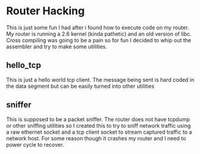 # Router Hacking

This is just some fun I had after i found how to execute code on my router. My router is running a 2.6 kernel (kinda pathetic) and an old version of libc. Cross compiling was going to be a pain so for fun I decided to whip out the assembler and try to make some utilities. 

hello\_tcp
------------------------------------------------------
This is just a hello world tcp client. The message being sent is hard coded in the data segment but can be easily turned into other utilities

sniffer
------------------------------------------------------
This is supposed to be a packet sniffer. The router does not have tcpdump or other sniffing utilities so I created this to try to sniff network traffic using a raw ethernet socket and a tcp client socket to stream captured traffic to a network host. For some reason though it crashes my router and I need to power cycle to recover.
